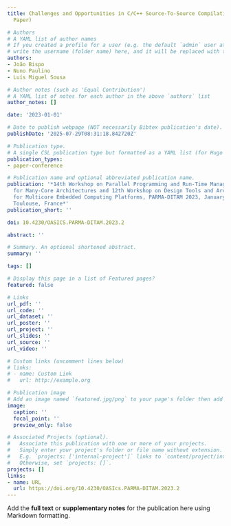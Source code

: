 ```yaml
---
title: Challenges and Opportunities in C/C++ Source-To-Source Compilation (Invited
  Paper)

# Authors
# A YAML list of author names
# If you created a profile for a user (e.g. the default `admin` user at `content/authors/admin/`), 
# write the username (folder name) here, and it will be replaced with their full name and linked to their profile.
authors:
- João Bispo
- Nuno Paulino
- Luís Miguel Sousa

# Author notes (such as 'Equal Contribution')
# A YAML list of notes for each author in the above `authors` list
author_notes: []

date: '2023-01-01'

# Date to publish webpage (NOT necessarily Bibtex publication's date).
publishDate: '2025-07-29T08:31:18.842720Z'

# Publication type.
# A single CSL publication type but formatted as a YAML list (for Hugo requirements).
publication_types:
- paper-conference

# Publication name and optional abbreviated publication name.
publication: '*14th Workshop on Parallel Programming and Run-Time Management Techniques
  for Many-Core Architectures and 12th Workshop on Design Tools and Architectures
  for Multicore Embedded Computing Platforms, PARMA-DITAM 2023, January 17, 2023,
  Toulouse, France*'
publication_short: ''

doi: 10.4230/OASICS.PARMA-DITAM.2023.2

abstract: ''

# Summary. An optional shortened abstract.
summary: ''

tags: []

# Display this page in a list of Featured pages?
featured: false

# Links
url_pdf: ''
url_code: ''
url_dataset: ''
url_poster: ''
url_project: ''
url_slides: ''
url_source: ''
url_video: ''

# Custom links (uncomment lines below)
# links:
# - name: Custom Link
#   url: http://example.org

# Publication image
# Add an image named `featured.jpg/png` to your page's folder then add a caption below.
image:
  caption: ''
  focal_point: ''
  preview_only: false

# Associated Projects (optional).
#   Associate this publication with one or more of your projects.
#   Simply enter your project's folder or file name without extension.
#   E.g. `projects: ['internal-project']` links to `content/project/internal-project/index.md`.
#   Otherwise, set `projects: []`.
projects: []
links:
- name: URL
  url: https://doi.org/10.4230/OASIcs.PARMA-DITAM.2023.2
---
```


Add the **full text** or **supplementary notes** for the publication here using Markdown formatting.

